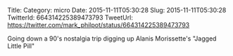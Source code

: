 Title: 
Category: micro
Date: 2015-11-11T05:30:28
Slug: 2015-11-11T05:30:28
TwitterId: 664314225389473793
TweetUrl: https://twitter.com/mark_philpot/status/664314225389473793

Going down a 90's nostalgia trip digging up Alanis Morissette's "Jagged Little Pill"
